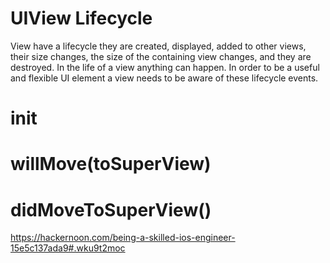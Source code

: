 # UIView Lifecycle

View have a lifecycle they are created, displayed, added to other views, their
size changes, the size of the containing view changes, and they are destroyed.
In the life of a view anything can happen. In order to be a useful and flexible UI element a view needs to be aware of these lifecycle events.

# init

# willMove(toSuperView)

# didMoveToSuperView()




https://hackernoon.com/being-a-skilled-ios-engineer-15e5c137ada9#.wku9t2moc
